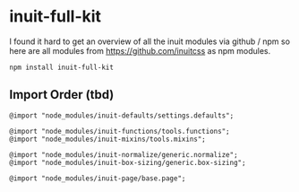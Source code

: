 # inuit-full-kit

I found it hard to get an overview of all the inuit modules via github / npm 
so here are all modules from https://github.com/inuitcss as npm modules.

    npm install inuit-full-kit
    
## Import Order (tbd)

    @import "node_modules/inuit-defaults/settings.defaults";

    @import "node_modules/inuit-functions/tools.functions";
    @import "node_modules/inuit-mixins/tools.mixins";

    @import "node_modules/inuit-normalize/generic.normalize";
    @import "node_modules/inuit-box-sizing/generic.box-sizing";

    @import "node_modules/inuit-page/base.page";